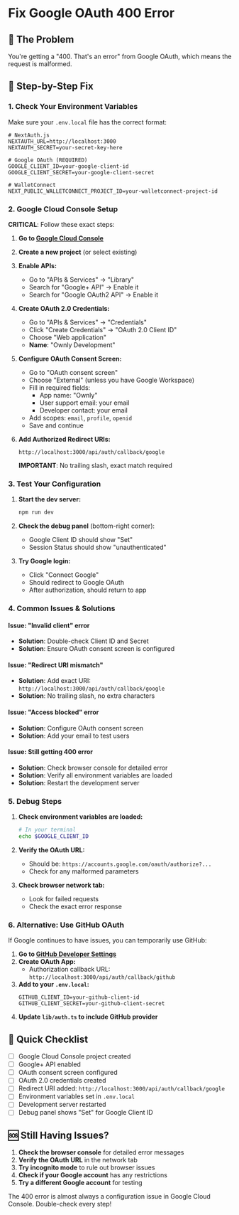 # Fix Google OAuth 400 Error

## 🚨 The Problem
You're getting a "400. That's an error" from Google OAuth, which means the request is malformed.

## 🔧 Step-by-Step Fix

### 1. Check Your Environment Variables

Make sure your `.env.local` file has the correct format:

```env
# NextAuth.js
NEXTAUTH_URL=http://localhost:3000
NEXTAUTH_SECRET=your-secret-key-here

# Google OAuth (REQUIRED)
GOOGLE_CLIENT_ID=your-google-client-id
GOOGLE_CLIENT_SECRET=your-google-client-secret

# WalletConnect
NEXT_PUBLIC_WALLETCONNECT_PROJECT_ID=your-walletconnect-project-id
```

### 2. Google Cloud Console Setup

**CRITICAL**: Follow these exact steps:

1. **Go to [Google Cloud Console](https://console.cloud.google.com/)**

2. **Create a new project** (or select existing)

3. **Enable APIs:**
   - Go to "APIs & Services" → "Library"
   - Search for "Google+ API" → Enable it
   - Search for "Google OAuth2 API" → Enable it

4. **Create OAuth 2.0 Credentials:**
   - Go to "APIs & Services" → "Credentials"
   - Click "Create Credentials" → "OAuth 2.0 Client ID"
   - Choose "Web application"
   - **Name**: "Ownly Development"

5. **Configure OAuth Consent Screen:**
   - Go to "OAuth consent screen"
   - Choose "External" (unless you have Google Workspace)
   - Fill in required fields:
     - App name: "Ownly"
     - User support email: your email
     - Developer contact: your email
   - Add scopes: `email`, `profile`, `openid`
   - Save and continue

6. **Add Authorized Redirect URIs:**
   ```
   http://localhost:3000/api/auth/callback/google
   ```
   **IMPORTANT**: No trailing slash, exact match required

### 3. Test Your Configuration

1. **Start the dev server:**
   ```bash
   npm run dev
   ```

2. **Check the debug panel** (bottom-right corner):
   - Google Client ID should show "Set"
   - Session Status should show "unauthenticated"

3. **Try Google login:**
   - Click "Connect Google"
   - Should redirect to Google OAuth
   - After authorization, should return to app

### 4. Common Issues & Solutions

#### Issue: "Invalid client" error
- **Solution**: Double-check Client ID and Secret
- **Solution**: Ensure OAuth consent screen is configured

#### Issue: "Redirect URI mismatch"
- **Solution**: Add exact URI: `http://localhost:3000/api/auth/callback/google`
- **Solution**: No trailing slash, no extra characters

#### Issue: "Access blocked" error
- **Solution**: Configure OAuth consent screen
- **Solution**: Add your email to test users

#### Issue: Still getting 400 error
- **Solution**: Check browser console for detailed error
- **Solution**: Verify all environment variables are loaded
- **Solution**: Restart the development server

### 5. Debug Steps

1. **Check environment variables are loaded:**
   ```bash
   # In your terminal
   echo $GOOGLE_CLIENT_ID
   ```

2. **Verify the OAuth URL:**
   - Should be: `https://accounts.google.com/oauth/authorize?...`
   - Check for any malformed parameters

3. **Check browser network tab:**
   - Look for failed requests
   - Check the exact error response

### 6. Alternative: Use GitHub OAuth

If Google continues to have issues, you can temporarily use GitHub:

1. **Go to [GitHub Developer Settings](https://github.com/settings/developers)**
2. **Create OAuth App:**
   - Authorization callback URL: `http://localhost:3000/api/auth/callback/github`
3. **Add to your `.env.local`:**
   ```env
   GITHUB_CLIENT_ID=your-github-client-id
   GITHUB_CLIENT_SECRET=your-github-client-secret
   ```
4. **Update `lib/auth.ts` to include GitHub provider**

## 🎯 Quick Checklist

- [ ] Google Cloud Console project created
- [ ] Google+ API enabled
- [ ] OAuth consent screen configured
- [ ] OAuth 2.0 credentials created
- [ ] Redirect URI added: `http://localhost:3000/api/auth/callback/google`
- [ ] Environment variables set in `.env.local`
- [ ] Development server restarted
- [ ] Debug panel shows "Set" for Google Client ID

## 🆘 Still Having Issues?

1. **Check the browser console** for detailed error messages
2. **Verify the OAuth URL** in the network tab
3. **Try incognito mode** to rule out browser issues
4. **Check if your Google account** has any restrictions
5. **Try a different Google account** for testing

The 400 error is almost always a configuration issue in Google Cloud Console. Double-check every step!

